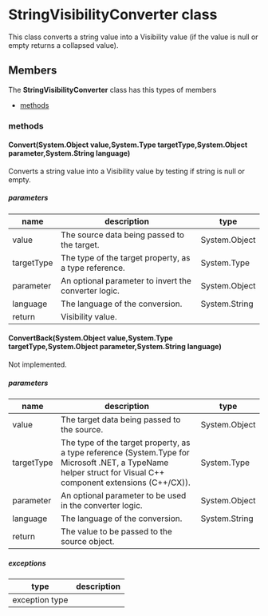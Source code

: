 
# StringVisibilityConverter class

This class converts a string value into a Visibility value (if the value is null or empty returns a collapsed value).

## Members

The **StringVisibilityConverter** class has this types of members

* [methods](#methods)

### methods

#### Convert(System.Object value,System.Type targetType,System.Object parameter,System.String language)

Converts a string value into a Visibility value by testing if string is null or empty.

##### parameters



| name | description | type |
| --- | --- | --- |
| value | The source data being passed to the target. | System.Object |
| targetType | The type of the target property, as a type reference. | System.Type |
| parameter | An optional parameter to invert the converter logic. | System.Object |
| language | The language of the conversion. | System.String |
| return |Visibility value. |

#### ConvertBack(System.Object value,System.Type targetType,System.Object parameter,System.String language)

Not implemented.

##### parameters



| name | description | type |
| --- | --- | --- |
| value | The target data being passed to the source. | System.Object |
| targetType | The type of the target property, as a type reference (System.Type for Microsoft .NET, a TypeName helper struct for Visual C++ component extensions (C++/CX)). | System.Type |
| parameter | An optional parameter to be used in the converter logic. | System.Object |
| language | The language of the conversion. | System.String |
| return |The value to be passed to the source object. |

##### exceptions


| type | description |
| --- | --- |
| exception type | |
